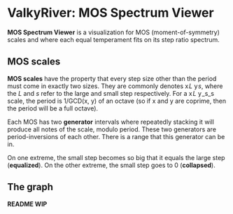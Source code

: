 # ValkyRiver: MOS Spectrum Viewer
**MOS Spectrum Viewer** is a visualization for MOS (moment-of-symmetry) scales and where each equal temperament fits on its step ratio spectrum.

## MOS scales
**MOS scales** have the property that every step size other than the period must come in exactly two sizes. They are commonly denotes x _L_ y _s_, where the _L_ and _s_ refer to the large and small step respectively. For a x _L_ y _s_s scale, the period is 1/GCD(x, y) of an octave (so if x and y are coprime, then the period will be a full octave).

Each MOS has two **generator** intervals where repeatedly stacking it will produce all notes of the scale, modulo period. These two generators are period-inversions of each other.
There is a range that this generator can be in.

On one extreme, the small step becomes so big that it equals the large step (**equalized**). On the other extreme, the small step goes to 0 (**collapsed**).

## The graph

**README WIP**
